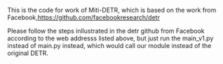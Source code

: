 This is the code for work of Miti-DETR, which is based on the work from Facebook,https://github.com/facebookresearch/detr

Please follow the steps inllustrated in the detr github from Facebook according to the web addresss listed above, but just run the main_v1.py instead of main.py instead, which would call our module instead of the original DETR. 
